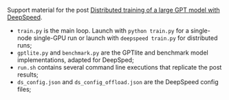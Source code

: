 Support material for the post [Distributed training of a large GPT model with DeepSpeed](https://brunomaga.github.io/GPT-lite-DeepSpeed). 
- `train.py` is the main loop. Launch with `python train.py` for a single-node single-GPU run or launch with `deepspeed train.py` for distributed runs;
- `gptlite.py` and `benchmark.py` are the GPTlite and benchmark model implementations, adapted for DeepSped;
- `run.sh` contains several command line executions that replicate the post results;
- `ds_config.json` and `ds_config_offload.json` are the DeepSpeed config files;
